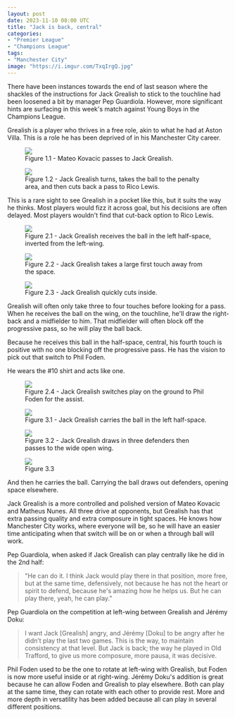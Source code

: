 ```yaml
---
layout: post
date: 2023-11-10 08:00 UTC
title: "Jack is back, central"
categories:
- "Premier League"
- "Champions League"
tags:
- "Manchester City"
image: "https://i.imgur.com/TxqIrgQ.jpg"
---
```


There have been instances towards the end of last season where the shackles of the instructions for Jack Grealish to stick to the touchline had been loosened a bit by manager Pep Guardiola. However, more significant hints are surfacing in this week's match against Young Boys in the Champions League.

<!---more--->

Grealish is a player who thrives in a free role, akin to what he had at Aston Villa. This is a role he has been deprived of in his Manchester City career. 

<figure>
    <img src="https://i.imgur.com/xMmbH0U.jpg">
    <figcaption>Figure 1.1 - Mateo Kovacic passes to Jack Grealish.</figcaption>
</figure> 

<figure>
    <img src="https://i.imgur.com/8SjNTWk.jpg">
    <figcaption>Figure 1.2 - Jack Grealish turns, takes the ball to the penalty area, and then cuts back a pass to Rico Lewis.</figcaption>
</figure> 

This is a rare sight to see Grealish in a pocket like this, but it suits the way he thinks. Most players would fizz it across goal, but his decisions are often delayed. Most players wouldn't find that cut-back option to Rico Lewis.

<figure>
    <img src="https://i.imgur.com/zv43AUp.jpg">
    <figcaption>Figure 2.1 - Jack Grealish receives the ball in the left half-space, inverted from the left-wing.</figcaption>
</figure> 

<figure>
    <img src="https://i.imgur.com/SmvqSb4.jpg">
    <figcaption>Figure 2.2 - Jack Grealish takes a large first touch away from the space.</figcaption>
</figure> 

<figure>
    <img src="https://i.imgur.com/C50WISL.jpg">
    <figcaption>Figure 2.3 - Jack Grealish quickly cuts inside.</figcaption>
</figure> 

Grealish will often only take three to four touches before looking for a pass. When he receives the ball on the wing, on the touchline, he'll draw the right-back and a midfielder to him. That midfielder will often block off the progressive pass, so he will play the ball back.

Because he receives this ball in the half-space, central, his fourth touch is positive with no one blocking off the progressive pass. He has the vision to pick out that switch to Phil Foden.

He wears the #10 shirt and acts like one.

<figure>
    <img src="https://i.imgur.com/tTgak67.jpg">
    <figcaption>Figure 2.4 - Jack Grealish switches play on the ground to Phil Foden for the assist.</figcaption>
</figure> 

<figure>
    <img src="https://i.imgur.com/qCFRDg9.jpg">
    <figcaption>Figure 3.1 - Jack Grealish carries the ball in the left half-space.</figcaption>
</figure> 

<figure>
    <img src="https://i.imgur.com/TxqIrgQ.jpg">
    <figcaption>Figure 3.2 - Jack Grealish draws in three defenders then passes to the wide open wing.</figcaption>
</figure> 

<figure>
    <img src="https://i.imgur.com/06x1SL3.jpg">
    <figcaption>Figure 3.3</figcaption>
</figure> 

And then he carries the ball. Carrying the ball draws out defenders, opening space elsewhere.

Jack Grealish is a more controlled and polished version of Mateo Kovacic and Matheus Nunes. All three drive at opponents, but Grealish has that extra passing quality and extra composure in tight spaces. He knows how Manchester City works, where everyone will be, so he will have an easier time anticipating when that switch will be on or when a through ball will work.

Pep Guardiola, when asked if Jack Grealish can play centrally like he did in the 2nd half:

> "He can do it. I think Jack would play there in that position, more free, but at the same time, defensively, not because he has not the heart or spirit to defend, because he's amazing how he helps us. But he can play there, yeah, he can play."

Pep Guardiola on the competition at left-wing between Grealish and Jérémy Doku:

> I want Jack [Grealish] angry, and Jérémy [Doku] to be angry after he didn’t play the last two games. This is the way, to maintain consistency at that level. But Jack is back; the way he played in Old Trafford, to give us more composure, more pausa, it was decisive.

Phil Foden used to be the one to rotate at left-wing with Grealish, but Foden is now more useful inside or at right-wing. Jérémy Doku's addition is great because he can allow Foden and Grealish to play elsewhere. Both can play at the same time, they can rotate with each other to provide rest. More and more depth in versatility has been added because all can play in several different positions.